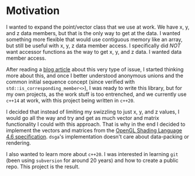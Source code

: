 # Motivation

I wanted to expand the point/vector class that we use at work. We have x, y, and z data members, but that is the only way to get at the data. I wanted something more flexible that would use contiguous memory like an array, but still be useful with x, y, z data member access. I specifically did *NOT* want accessor functions as the way to get x, y, and z data. I wanted data member access.

After reading a [blog article](https://t0rakka.silvrback.com/simd-scalar-accessor) about this very type of issue, I started thinking more about this, and once I better understood anonymous unions and the common initial sequence concept (since verified with ```std::is_corresponding_member<>```), I was ready to write this library, but for my own projects, as the work stuff is too entrenched, and we currently use ```c++14``` at work, with this project being written in ```c++20```.

I decided that instead of limiting my swizzling to just x, y, and z values, I would go all the way and try and get as much vector and matrix functionality I could with this approach. That is why in the end I decided to implement the vectors and matrices from the [OpenGL Shading Language 4.6 specification](https://www.khronos.org/registry/OpenGL/specs/gl/GLSLangSpec.4.60.pdf). ```dsga```'s implementation doesn't care about data-packing or rendering.

I also wanted to learn more about ```c++20```. I was interested in learning ```git``` (been using ```subversion``` for around 20 years) and how to create a public repo. This project is the result.

